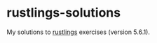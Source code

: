 # rustlings-solutions

My solutions to [rustlings](https://github.com/rust-lang/rustlings) exercises (version 5.6.1).
